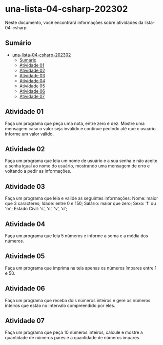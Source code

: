 # una-lista-04-csharp-202302

Neste documento, você encontrará informações sobre atividades da lista-04-csharp.

## Sumário

- [una-lista-04-csharp-202302](#una-lista-04-csharp-202302)
  - [Sumário](#sumário)
  - [Atividade 01](#atividade-01)
  - [Atividade 02](#atividade-02)
  - [Atividade 03](#atividade-03)
  - [Atividade 04](#atividade-04)
  - [Atividade 05](#atividade-05)
  - [Atividade 06](#atividade-06)
  - [Atividade 07](#atividade-07)

## Atividade 01

Faça um programa que peça uma nota, entre zero e dez. Mostre uma mensagem caso o valor seja inválido e continue pedindo até que o usuário informe um valor válido.

## Atividade 02

Faça um programa que leia um nome de usuário e a sua senha e não aceite a senha igual ao nome do usuário, mostrando uma mensagem de erro e voltando a pedir as informações.

## Atividade 03

Faça um programa que leia e valide as seguintes informações:
Nome: maior que 3 caracteres;
Idade: entre 0 e 150;
Salário: maior que zero;
Sexo: 'f' ou 'm';
Estado Civil: 's', 'c', 'v', 'd';

## Atividade 04

Faça um programa que leia 5 números e informe a soma e a média dos números.

## Atividade 05

Faça um programa que imprima na tela apenas os números ímpares entre 1 e 50.

## Atividade 06

Faça um programa que receba dois números inteiros e gere os números inteiros que estão no intervalo compreendido por eles.

## Atividade 07

Faça um programa que peça 10 números inteiros, calcule e mostre a quantidade de números pares e a quantidade de números impares.
